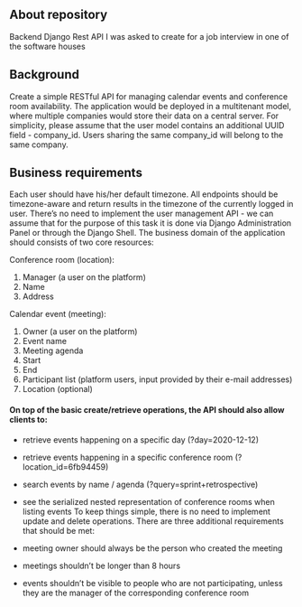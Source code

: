## About repository
Backend Django Rest API I was asked to create for a job interview in one of the software houses


## Background

Create a simple RESTful API for managing calendar events and
conference room availability. The application would be deployed in a multitenant model,
where multiple companies would store their data on a central server.
For simplicity, please assume that the user model contains an additional UUID field -
company_id. Users sharing the same company_id will belong to the same company.

## Business requirements

Each user should have his/her default timezone. All endpoints should be timezone-aware and
return results in the timezone of the currently logged in user.
There’s no need to implement the user management API - we can assume that for the
purpose of this task it is done via Django Administration Panel or through the Django Shell.
The business domain of the application should consists of two core resources:

Conference room (location):

1. Manager (a user on the platform)
2. Name
3. Address

Calendar event (meeting):

1. Owner (a user on the platform)
2. Event name
3. Meeting agenda
4. Start
5. End
6. Participant list (platform users, input provided by their e-mail addresses)
7. Location (optional)

#### On top of the basic create/retrieve operations, the API should also allow clients to:
- retrieve events happening on a specific day (?day=2020-12-12)

- retrieve events happening in a specific conference room (?location_id=6fb94459)
- search events by name / agenda (?query=sprint+retrospective)
- see the serialized nested representation of conference rooms when listing events
To keep things simple, there is no need to implement update and delete operations.
There are three additional requirements that should be met:
- meeting owner should always be the person who created the meeting
- meetings shouldn’t be longer than 8 hours
- events shouldn’t be visible to people who are not participating, unless they are the
manager of the corresponding conference room